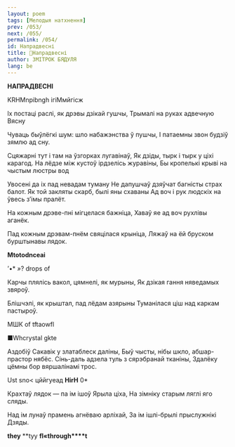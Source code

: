 ```yaml
---
layout: poem
tags: [Мелодыя натхнення]
prev: /053/
next: /055/
permalink: /054/
id: Напрадвесні
title: 🚧Напрадвесні
author: ЗМІТРОК БЯДУЛЯ
lang: be
---
```



 
**НАПРАДВЕСНІ**

  

KRHMnpibngh ігіМмйгісж

  

lx постаці раслі, як дрэвы дзікай гушчы, Трымалі на руках адвечную Вясну

Чуваць быўлёгкі шум: шло набажэнства ў пушчы, I патаемны звон будзіў зямлю ад сну.

  

Сцяжарні тут і там на ўзгорках лугавінаў, Як дзіды, тырк і тырк у ціхі карагод. На лёдзе між кустоў ірдзелісь журавіны, Бы кропелькі крыві на чыстым люстры вод

  

Увосені да іх пад невадам туману He дапушчаў дзяўчат багністы страх балот. Як той закляты скарб, былі яны схаваны Ад воч і рук людскіх на ўвесь з’імы  пралёт.

  

На кожным дрэве-пні мігцелася бажніца, Хаваў яе ад воч рухлівы аганёк.

Пад кожным дрэвам-пнём свяцілася крыніца, Ляжаў на ёй бруском бурштынавы лядок.

  

**Mtotodnc****ea****i**

’•* *»*?  drops of

  

Карчы плялісь вакол, цямнелі, як мурыны, Як дзікая гання няведамых звяроў.

Блішчэлі, як крыштал, пад лёдам азярыны Туманілася ціш над каркам пастыроў.

  

МШК of tftaowfl

■Whcrystal gkte

  

Аздобіў Сакавік y златаблеск даліны, Быў чысты, нібы шкло, абшар-прастор нябёс. Сінь-даль адзела туль з сярэбранай тканіны, Здалёку цёмны бор вяршалінамі трос.

  

Ust  sno< цййгуеад **HirH**  0*

  

Крахтаў лядок — па ім ішоў Ярыла ціха, На зімніку старым ляглі яго сляды.

Над ім лунаў прамень агнёваю арліхай, За ім ішлі-брылі прыслужнікі Дзяды.

  

**th****e****y** **tyy **fl«****t****hro****ug****h****t**

  
  
